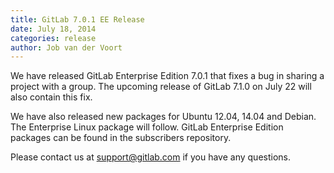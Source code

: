 ```yaml
---
title: GitLab 7.0.1 EE Release
date: July 18, 2014
categories: release
author: Job van der Voort
---
```


We have released GitLab Enterprise Edition 7.0.1 that fixes a bug in sharing a project with a group. The upcoming release of GitLab 7.1.0 on July 22 will also contain this fix.

We have also released new packages for Ubuntu 12.04, 14.04 and Debian. The Enterprise Linux package will follow. GitLab Enterprise Edition packages can be found in the subscribers repository.

Please contact us at support@gitlab.com if you have any questions.
